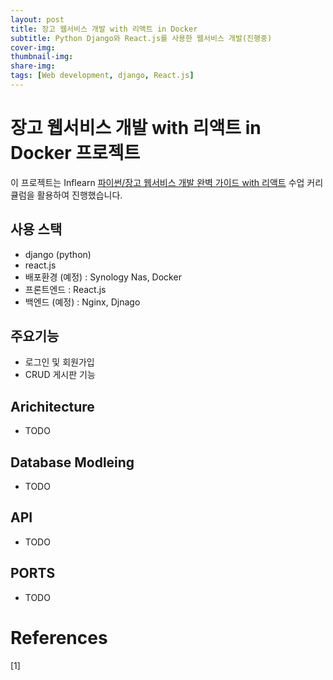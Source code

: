 ```yaml
---
layout: post
title: 장고 웹서비스 개발 with 리액트 in Docker
subtitle: Python Django와 React.js를 사용한 웹서비스 개발(진행중)
cover-img: 
thumbnail-img: 
share-img: 
tags: [Web development, django, React.js]
---
```


# 장고 웹서비스 개발 with 리액트 in Docker 프로젝트

이 프로젝트는 Inflearn [파이썬/장고 웹서비스 개발 완벽 가이드 with 리액트](https://www.inflearn.com/course/%ED%8C%8C%EC%9D%B4%EC%8D%AC-%EC%9E%A5%EA%B3%A0-%EC%9B%B9%EC%84%9C%EB%B9%84%EC%8A%A4?inst=6a0dda6d#curriculum) 수업 커리큘럼을 활용하여 진행했습니다. 

## 사용 스택
* django (python)
* react.js
* 배포환경 (예정) : Synology Nas, Docker 
* 프론트엔드 : React.js
* 백엔드 (예정) : Nginx, Djnago

## 주요기능
* 로그인 및 회원가입
* CRUD 게시판 기능

## Arichitecture
* TODO

## Database Modleing
* TODO

## API
* TODO

## PORTS
* TODO
# References

[1] 